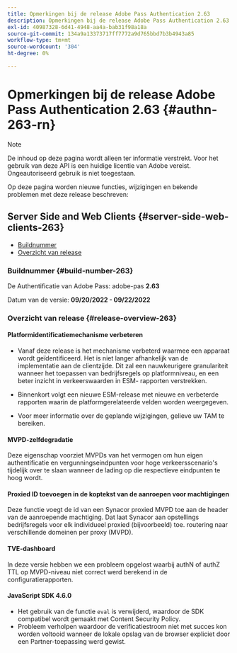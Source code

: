 ```yaml
---
title: Opmerkingen bij de release Adobe Pass Authentication 2.63
description: Opmerkingen bij de release Adobe Pass Authentication 2.63
exl-id: 40987328-6d41-4948-aa4a-bab31f98a18a
source-git-commit: 134a9a13373717ff7772a9d765bbd7b3b4943a85
workflow-type: tm+mt
source-wordcount: '304'
ht-degree: 0%

---
```


# Opmerkingen bij de release Adobe Pass Authentication 2.63 {#authn-263-rn}

>[!NOTE]
>
>De inhoud op deze pagina wordt alleen ter informatie verstrekt. Voor het gebruik van deze API is een huidige licentie van Adobe vereist. Ongeautoriseerd gebruik is niet toegestaan.

Op deze pagina worden nieuwe functies, wijzigingen en bekende problemen met deze release beschreven:

## Server Side and Web Clients {#server-side-web-clients-263}

* [Buildnummer](#build-number-263)
* [Overzicht van release](#release-overview-263)

### Buildnummer {#build-number-263}

De Authentificatie van Adobe Pass: adobe-pas **2.63**

Datum van de versie: **09/20/2022 - 09/22/2022**

### Overzicht van release {#release-overview-263}

#### Platformidentificatiemechanisme verbeteren

* Vanaf deze release is het mechanisme verbeterd waarmee een apparaat wordt geïdentificeerd. Het is niet langer afhankelijk van de implementatie aan de clientzijde. Dit zal een nauwkeurigere granulariteit wanneer het toepassen van bedrijfsregels op platformniveau, en een beter inzicht in verkeerswaarden in ESM- rapporten verstrekken.

* Binnenkort volgt een nieuwe ESM-release met nieuwe en verbeterde rapporten waarin de platformgerelateerde velden worden weergegeven.

* Voor meer informatie over de geplande wijzigingen, gelieve uw TAM te bereiken.

#### MVPD-zelfdegradatie

Deze eigenschap voorziet MVPDs van het vermogen om hun eigen authentificatie en vergunningseindpunten voor hoge verkeersscenario&#39;s tijdelijk over te slaan wanneer de lading op die respectieve eindpunten te hoog wordt.

#### Proxied ID toevoegen in de koptekst van de aanroepen voor machtigingen

Deze functie voegt de id van een Synacor proxied MVPD toe aan de header van de aanroepende machtiging. Dat laat Synacor aan opstellings bedrijfsregels voor elk individueel proxied (bijvoorbeeld) toe. routering naar verschillende domeinen per proxy (MVPD).

#### TVE-dashboard

In deze versie hebben we een probleem opgelost waarbij authN of authZ TTL op MVPD-niveau niet correct werd berekend in de configuratierapporten.

#### JavaScript SDK 4.6.0

* Het gebruik van de functie `eval` is verwijderd, waardoor de SDK compatibel wordt gemaakt met Content Security Policy.
* Probleem verholpen waardoor de verificatiestroom niet met succes kon worden voltooid wanneer de lokale opslag van de browser expliciet door een Partner-toepassing werd gewist.

